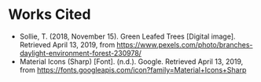 # Works Cited

- Sollie, T. (2018, November 15). Green Leafed Trees \[Digital image\]. Retrieved April 13, 2019, from https://www.pexels.com/photo/branches-daylight-environment-forest-230978/
- Material Icons (Sharp) \[Font\]. (n.d.). Google. Retrieved April 13, 2019, from https://fonts.googleapis.com/icon?family=Material+Icons+Sharp
